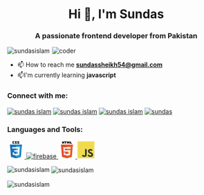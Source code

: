 <h1 align="center">Hi 👋, I'm Sundas</h1>
<h3 align="center">A passionate frontend developer from Pakistan</h3>
<img align="right" alt="coder" width="400px" src="https://cdn.dribbble.com/users/4055494/screenshots/15215756/lottie-000_1_1.gif">
<p align="left"> <img src="https://komarev.com/ghpvc/?username=sundasislam&label=Profile%20views&color=0e75b6&style=flat" alt="sundasislam" /> </p>

- 📫 How to reach me **sundassheikh54@gmail.com**
- 📫I'm currently learning <b>javascript</b>

<h3 align="left">Connect with me:</h3>
<p align="left">
<a href="https://linkedin.com/in/sundas islam" target="blank"><img align="center" src="https://raw.githubusercontent.com/rahuldkjain/github-profile-readme-generator/master/src/images/icons/Social/linked-in-alt.svg" alt="sundas islam" height="30" width="40" /></a>
<a href="https://fb.com/sundas islam" target="blank"><img align="center" src="https://raw.githubusercontent.com/rahuldkjain/github-profile-readme-generator/master/src/images/icons/Social/facebook.svg" alt="sundas islam" height="30" width="40" /></a>
<a href="https://instagram.com/sundas islam" target="blank"><img align="center" src="https://raw.githubusercontent.com/rahuldkjain/github-profile-readme-generator/master/src/images/icons/Social/instagram.svg" alt="sundas islam" height="30" width="40" /></a>
<a href="https://www.youtube.com/c/sundas" target="blank"><img align="center" src="https://raw.githubusercontent.com/rahuldkjain/github-profile-readme-generator/master/src/images/icons/Social/youtube.svg" alt="sundas" height="30" width="40" /></a>
</p>

<h3 align="left">Languages and Tools:</h3>
<p align="left"> <a href="https://www.w3schools.com/css/" target="_blank" rel="noreferrer"> <img src="https://raw.githubusercontent.com/devicons/devicon/master/icons/css3/css3-original-wordmark.svg" alt="css3" width="40" height="40"/> </a> <a href="https://firebase.google.com/" target="_blank" rel="noreferrer"> <img src="https://www.vectorlogo.zone/logos/firebase/firebase-icon.svg" alt="firebase" width="40" height="40"/> </a> <a href="https://www.w3.org/html/" target="_blank" rel="noreferrer"> <img src="https://raw.githubusercontent.com/devicons/devicon/master/icons/html5/html5-original-wordmark.svg" alt="html5" width="40" height="40"/> </a> <a href="https://developer.mozilla.org/en-US/docs/Web/JavaScript" target="_blank" rel="noreferrer"> <img src="https://raw.githubusercontent.com/devicons/devicon/master/icons/javascript/javascript-original.svg" alt="javascript" width="40" height="40"/> </a> </p>

<p><img align="left" src="https://github-readme-stats.vercel.app/api/top-langs?username=sundasislam&show_icons=true&locale=en&layout=compact" alt="sundasislam" /></p>

<p>&nbsp;<img align="center" src="https://github-readme-stats.vercel.app/api?username=sundasislam&show_icons=true&locale=en" alt="sundasislam" /></p>

<p><img align="center" src="https://github-readme-streak-stats.herokuapp.com/?user=sundasislam&" alt="sundasislam" /></p>
